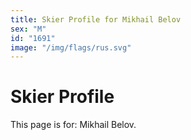 ```yaml
---
title: Skier Profile for Mikhail Belov
sex: "M"
id: "1691"
image: "/img/flags/rus.svg" 
---
```


# Skier Profile

This page is for: Mikhail Belov.
    